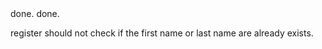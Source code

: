 <!-- logout for mobile. --> done.
<!-- when logout the login page become bad. --> done.
<!-- need to handle canel after. (we decide to not do it as i delete the card after the request is sent) -->
<!-- the user that accept the request didnt get notified is he is online or not (unless he reload); -->

register should not check if the first name or last name are already exists.